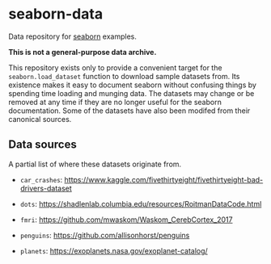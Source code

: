 seaborn-data
============

Data repository for [seaborn](http://seaborn.pydata.org/) examples.

**This is not a general-purpose data archive.**

This repository exists only to provide a convenient target for the `seaborn.load_dataset` function to download sample datasets from. Its existence makes it easy to document seaborn without confusing things by spending time loading and munging data. The datasets may change or be removed at any time if they are no longer useful for the seaborn documentation. Some of the datasets have also been modifed from their canonical sources.

Data sources
------------

A partial list of where these datasets originate from.

- `car_crashes`: https://www.kaggle.com/fivethirtyeight/fivethirtyeight-bad-drivers-dataset

- `dots`: https://shadlenlab.columbia.edu/resources/RoitmanDataCode.html

- `fmri`: https://github.com/mwaskom/Waskom_CerebCortex_2017

- `penguins`: https://github.com/allisonhorst/penguins

- `planets`: https://exoplanets.nasa.gov/exoplanet-catalog/
